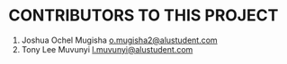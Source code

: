  # CONTRIBUTORS TO THIS PROJECT
1. Joshua Ochel Mugisha o.mugisha2@alustudent.com
2.  Tony Lee Muvunyi l.muvunyi@alustudent.com
